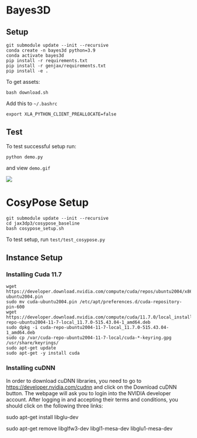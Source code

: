 # Bayes3D


## Setup

```
git submodule update --init --recursive
conda create -n bayes3d python=3.9
conda activate bayes3d
pip install -r requirements.txt
pip install -r genjax/requirements.txt
pip install -e .

```

To get assets:
```
bash download.sh
```

Add this to `~/.bashrc`
```
export XLA_PYTHON_CLIENT_PREALLOCATE=false
```

## Test

To test successful setup run:
```
python demo.py
```
and view `demo.gif`

![](assets/demo.gif)

# CosyPose Setup

```
git submodule update --init --recursive
cd jax3dp3/cosypose_baseline
bash cosypose_setup.sh
```

To test setup, run `test/test_cosypose.py`


## Instance Setup

### Installing Cuda 11.7

```
wget https://developer.download.nvidia.com/compute/cuda/repos/ubuntu2004/x86_64/cuda-ubuntu2004.pin
sudo mv cuda-ubuntu2004.pin /etc/apt/preferences.d/cuda-repository-pin-600
wget https://developer.download.nvidia.com/compute/cuda/11.7.0/local_installers/cuda-repo-ubuntu2004-11-7-local_11.7.0-515.43.04-1_amd64.deb
sudo dpkg -i cuda-repo-ubuntu2004-11-7-local_11.7.0-515.43.04-1_amd64.deb
sudo cp /var/cuda-repo-ubuntu2004-11-7-local/cuda-*-keyring.gpg /usr/share/keyrings/
sudo apt-get update
sudo apt-get -y install cuda
```


### Installing cuDNN
In order to download cuDNN libraries, you need to go to https://developer.nvidia.com/cudnn and click on the Download cuDNN button. The webpage will ask you to login into the NVIDIA developer account. After logging in and accepting their terms and conditions, you should click on the following three links:

sudo apt-get install libglu-dev

sudo apt-get remove libglfw3-dev libgl1-mesa-dev libglu1-mesa-dev
